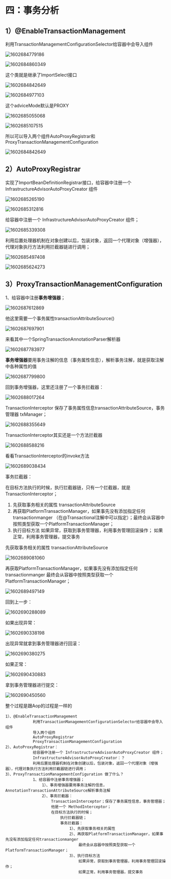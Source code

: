 # 四：事务分析

## 1）@EnableTransactionManagement

利用TransactionManagementConfigurationSelector给容器中会导入组件

![1602684779186](https://gitee.com/gu\_chun\_bo/picture/raw/master/image/20201014221300-687604.png)

![1602684860349](https://gitee.com/gu\_chun\_bo/picture/raw/master/image/20201014221643-713143.png)

这个类就是继承了ImportSelect接口

![1602684842649](https://gitee.com/gu\_chun\_bo/picture/raw/master/image/20201014221457-687682.png)

![1602684977103](https://gitee.com/gu\_chun\_bo/picture/raw/master/image/20201014221651-80602.png)

这个adviceMode默认是PROXY

![1602685055068](https://gitee.com/gu\_chun\_bo/picture/raw/master/image/20201014221736-11509.png)

![1602685107515](https://gitee.com/gu\_chun\_bo/picture/raw/master/image/20201014221830-896637.png)

所以可以导入两个组件AutoProxyRegistrar和ProxyTransactionManagementConfiguration

![1602684842649](https://gitee.com/gu\_chun\_bo/picture/raw/master/image/20201014221457-687682.png)

## 2）AutoProxyRegistrar

实现了ImportBeanDefinitionRegistrar接口，给容器中注册一个 InfrastructureAdvisorAutoProxyCreator 组件

![1602685265190](https://gitee.com/gu\_chun\_bo/picture/raw/master/image/20201014222107-304564.png)

![1602685312816](https://gitee.com/gu\_chun\_bo/picture/raw/master/image/20201014222154-397805.png)

给容器中注册一个 InfrastructureAdvisorAutoProxyCreator 组件；

![1602685339308](https://gitee.com/gu\_chun\_bo/picture/raw/master/image/20201014222220-16469.png)

利用后置处理器机制在对象创建以后，包装对象，返回一个代理对象（增强器），代理对象执行方法利用拦截器链进行调用；

![1602685497408](https://gitee.com/gu\_chun\_bo/picture/raw/master/image/20201014222456-517188.png)

![1602685624273](https://gitee.com/gu\_chun\_bo/picture/raw/master/image/20201014222704-731665.png)

## 3）ProxyTransactionManagementConfiguration

1、给容器中注册**事务增强器**；

![1602687612869](https://gitee.com/gu\_chun\_bo/picture/raw/master/image/20201014230013-555172.png)

他这里需要一个事务属性transactionAttributeSource()

![1602687697901](https://gitee.com/gu\_chun\_bo/picture/raw/master/image/20201014230138-268583.png)

来看其中一个SpringTransactionAnnotationParser解析器

![1602687783977](https://gitee.com/gu\_chun\_bo/picture/raw/master/image/20201016103854-390104.png)

**事务增强器**要用事务注解的信息（事务属性信息），解析事务注解，就是获取注解中各种属性的值

![1602687799800](https://gitee.com/gu\_chun\_bo/picture/raw/master/image/20201016103900-415699.png)

回到事务增强器，这里还注册了一个事务拦截器：

![1602688017264](https://gitee.com/gu\_chun\_bo/picture/raw/master/image/20201016103904-895222.png)

TransactionInterceptor 保存了事务属性信息transactionAttributeSource，事务管理器 txManager；

![1602688355649](https://gitee.com/gu\_chun\_bo/picture/raw/master/image/20201014231250-981585.png)

TransactionInterceptor其实还是一个方法拦截器

![1602688588216](https://gitee.com/gu\_chun\_bo/picture/raw/master/image/20201016103909-981216.png)

看看TransactionInterceptor的invoke方法

![1602689038434](https://gitee.com/gu\_chun\_bo/picture/raw/master/image/20201016103912-978241.png)

事务拦截器：

在目标方法执行的时候，执行拦截器链，只有一个拦截器，就是TransactionInterceptor；

1. 先获取事务相关的属性 transactionAttributeSource
2. 再获取PlatformTransactionManager，如果事先没有添加指定任何transactionmanger （在@Transactional注解中可以指定）；最终会从容器中按照类型获取一个PlatformTransactionManager；
3. 执行目标方法 如果异常，获取到事务管理器，利用事务管理回滚操作； 如果正常，利用事务管理器，提交事务

先获取事务相关的属性 transactionAttributeSource

![1602689081060](https://gitee.com/gu\_chun\_bo/picture/raw/master/image/20201014232442-298807.png)

再获取PlatformTransactionManager，如果事先没有添加指定任何transactionmanger 最终会从容器中按照类型获取一个PlatformTransactionManager；

![1602689497149](https://gitee.com/gu\_chun\_bo/picture/raw/master/image/20201014233138-592678.png)

回到上一步：

![1602690288089](https://gitee.com/gu\_chun\_bo/picture/raw/master/image/20201014234449-941382.png)

如果出现异常：

![1602690338198](https://gitee.com/gu\_chun\_bo/picture/raw/master/image/20201014234539-496260.png)

出现异常就拿到事务管理器进行回滚：

![1602690380275](https://gitee.com/gu\_chun\_bo/picture/raw/master/image/20201014234621-967522.png)

如果正常：

![1602690430883](https://gitee.com/gu\_chun\_bo/picture/raw/master/image/20201016103920-64554.png)

拿到事务管理器进行提交：

![1602690450560](https://gitee.com/gu\_chun\_bo/picture/raw/master/image/20201014234731-434926.png)

整个过程是跟Aop的过程是一样的

```properties
1）、@EnableTransactionManagement
			利用TransactionManagementConfigurationSelector给容器中会导入组件
			导入两个组件
			AutoProxyRegistrar
			ProxyTransactionManagementConfiguration
2）、AutoProxyRegistrar：
			给容器中注册一个 InfrastructureAdvisorAutoProxyCreator 组件；
			InfrastructureAdvisorAutoProxyCreator：？
			利用后置处理器机制在对象创建以后，包装对象，返回一个代理对象（增强器），代理对象执行方法利用拦截器链进行调用；
3）、ProxyTransactionManagementConfiguration 做了什么？
			1、给容器中注册事务增强器；
				1）、事务增强器要用事务注解的信息，AnnotationTransactionAttributeSource解析事务注解
				2）、事务拦截器：
					TransactionInterceptor；保存了事务属性信息，事务管理器；
					他是一个 MethodInterceptor；
					在目标方法执行的时候；
						执行拦截器链；
						事务拦截器：
							1）、先获取事务相关的属性
							2）、再获取PlatformTransactionManager，如果事先没有添加指定任何transactionmanger
								最终会从容器中按照类型获取一个PlatformTransactionManager；
							3）、执行目标方法
								如果异常，获取到事务管理器，利用事务管理回滚操作；
								如果正常，利用事务管理器，提交事务
```
